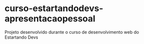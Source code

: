 # curso-estartandodevs-apresentacaopessoal
Projeto desenvolvido durante o curso de desenvolvimento web do Estartando Devs
